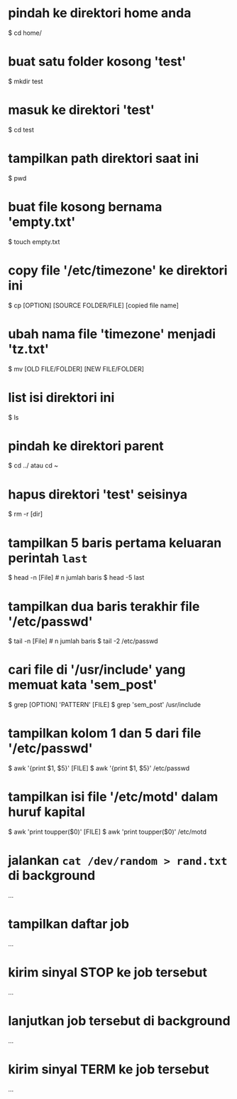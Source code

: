 # pindah ke direktori home anda
$ cd home/

# buat satu folder kosong 'test'
$ mkdir test

# masuk ke direktori 'test'
$ cd test

# tampilkan path direktori saat ini
$ pwd

# buat file kosong bernama 'empty.txt'
$ touch empty.txt

# copy file '/etc/timezone' ke direktori ini
$ cp [OPTION] [SOURCE FOLDER/FILE] [copied file name]

# ubah nama file 'timezone' menjadi 'tz.txt'
$ mv [OLD FILE/FOLDER] [NEW FILE/FOLDER]

# list isi direktori ini
$ ls

# pindah ke direktori parent
$ cd ../ atau cd ~

# hapus direktori 'test' seisinya
$ rm -r [dir]

# tampilkan 5 baris pertama keluaran perintah `last`
$ head -n [File] # n jumlah baris
$ head -5 last

# tampilkan dua baris terakhir file '/etc/passwd'
$ tail -n [File] # n jumlah baris
$ tail -2 /etc/passwd

# cari file di '/usr/include' yang memuat kata 'sem_post'
$ grep [OPTION] 'PATTERN' [FILE]
$ grep 'sem_post' /usr/include

# tampilkan kolom 1 dan 5 dari file '/etc/passwd'
$ awk '{print $1, $5}' [FILE]
$ awk '{print $1, $5}' /etc/passwd


# tampilkan isi file '/etc/motd' dalam huruf kapital
$ awk 'print toupper($0)' [FILE]
$ awk 'print toupper($0)' /etc/motd

# jalankan `cat /dev/random > rand.txt` di background
...
# tampilkan daftar job
...
# kirim sinyal STOP ke job tersebut
...
# lanjutkan job tersebut di background
...
# kirim sinyal TERM ke job tersebut
...
